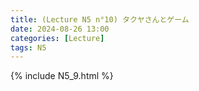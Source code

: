 ```yaml
---
title: (Lecture N5 n°10) タクヤさんとゲーム
date: 2024-08-26 13:00
categories: [Lecture]
tags: N5
---
```

{% include N5_9.html %}